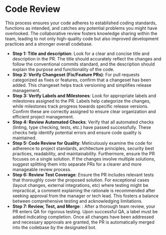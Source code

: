 # Code Review

This process ensures your code adheres to established coding standards, functions as intended, and catches any potential problems you might have overlooked. The collaborative review fosters knowledge sharing within the team, leading to not only high-quality code but also improved development practices and a stronger overall codebase.

* **Step 1: Title and description**: Look for a clear and concise title and description in the PR. The title should accurately reflect the changes and follow the conventional commits standard, and the description should explain the purpose and functionality of the code.
* **Step 2: Verify Changeset (Fix/Feature PRs)**: For pull requests categorized as fixes or features, confirm that a changeset has been added. This changeset helps track versioning and simplifies release management.
* **Step 3: Verify Labels and Milestones**: Look for appropriate labels and milestones assigned to the PR. Labels help categorize the changes, while milestones track progress towards specific release versions. Confirm these are correctly assigned to ensure clear organization and efficient project management.
* **Step 4: Review Automated Checks**: Verify that all automated checks (linting, type checking, tests, etc.) have passed successfully. These checks help identify potential errors and ensure code quality is maintained.
* **Step 5: Code Review for Quality**:  Meticulously examine the code for adherence to project standards, architecture principles, security best practices, readability, and maintainability. Furthermore, ensure the PR focuses on a single solution. If the changes involve multiple solutions, suggest splitting them into separate PRs for a clearer and more manageable review process.
* **Step 6: Review Test Coverage**: Ensure the PR includes relevant tests that thoroughly cover the proposed solution. For exceptional cases (layout changes, external integrations, etc) where testing might be impractical, a comment explaining the rationale is recommended after seeking approval from the manager or tech lead. This fosters a balance between comprehensive testing and acknowledging limitations.
* **Step 7: Review, Test, and Merge**: : After a thorough team review, your PR enters QA for rigorous testing. Upon successful QA, a label must be added indicating completion. Once all changes have been addressed and necessary approvals are granted, the PR is automatically merged into the codebase by the designated bot.
